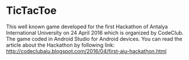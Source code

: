 # TicTacToe
This well known game developed for the first Hackathon of Antalya International University on 24 April 2016 which is organized by CodeClub.
The game coded in Android Studio for Android devices.
You can read the article about the Hackathon by following link: http://codeclubaiu.blogspot.com/2016/04/first-aiu-hackathon.html
